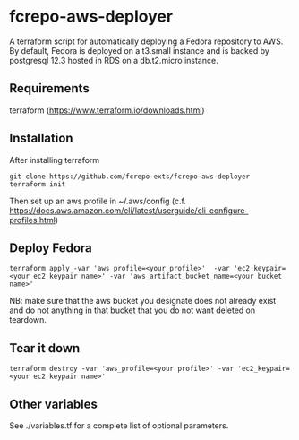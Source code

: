 # fcrepo-aws-deployer
A terraform script for automatically deploying a Fedora repository to AWS.
By default, Fedora is deployed on a t3.small instance and is backed by postgresql 12.3  hosted in RDS on
a db.t2.micro instance.

## Requirements
terraform  (https://www.terraform.io/downloads.html)

## Installation

After installing terraform 
```
git clone https://github.com/fcrepo-exts/fcrepo-aws-deployer
terraform init
```

Then set up an aws profile in ~/.aws/config
(c.f. https://docs.aws.amazon.com/cli/latest/userguide/cli-configure-profiles.html)

## Deploy Fedora
```
terraform apply -var 'aws_profile=<your profile>'  -var 'ec2_keypair=<your ec2 keypair name>' -var 'aws_artifact_bucket_name=<your bucket name>'
```
NB: make sure that the  aws  bucket you designate does not already exist and do not anything in that bucket that you do not want deleted on teardown.

## Tear it down
```
terraform destroy -var 'aws_profile=<your profile>' -var 'ec2_keypair=<your ec2 keypair name>'
```

##  Other variables
See ./variables.tf for a complete list of optional parameters.



